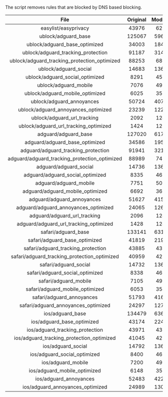 The script removes rules that are blocked by DNS based blocking.


| File | Original | Modified |
|:----:|:-----:|:-----:|
| easylist/easyprivacy | 43976 | 6272 |
| ublock/adguard_base | 125067 | 59666 |
| ublock/adguard_base_optimized | 34003 | 18483 |
| ublock/adguard_tracking_protection | 91187 | 31407 |
| ublock/adguard_tracking_protection_optimized | 88253 | 6801 |
| ublock/adguard_social | 14683 | 13607 |
| ublock/adguard_social_optimized | 8291 | 4587 |
| ublock/adguard_mobile | 7076 | 4914 |
| ublock/adguard_mobile_optimized | 6025 | 3514 |
| ublock/adguard_annoyances | 50724 | 40744 |
| ublock/adguard_annoyances_optimized | 23239 | 12284 |
| ublock/adguard_url_tracking | 2092 | 1241 |
| ublock/adguard_url_tracking_optimized | 1424 | 1238 |
| adguard/adguard_base | 127020 | 61714 |
| adguard/adguard_base_optimized | 34586 | 19523 |
| adguard/adguard_tracking_protection | 91941 | 32109 |
| adguard/adguard_tracking_protection_optimized | 88989 | 7489 |
| adguard/adguard_social | 14736 | 13668 |
| adguard/adguard_social_optimized | 8335 | 4631 |
| adguard/adguard_mobile | 7751 | 5087 |
| adguard/adguard_mobile_optimized | 6692 | 3681 |
| adguard/adguard_annoyances | 51627 | 41571 |
| adguard/adguard_annoyances_optimized | 24065 | 12688 |
| adguard/adguard_url_tracking | 2096 | 1246 |
| adguard/adguard_url_tracking_optimized | 1428 | 1243 |
| safari/adguard_base | 133141 | 63104 |
| safari/adguard_base_optimized | 41819 | 21953 |
| safari/adguard_tracking_protection | 43885 | 4376 |
| safari/adguard_tracking_protection_optimized | 40959 | 4230 |
| safari/adguard_social | 14732 | 13658 |
| safari/adguard_social_optimized | 8338 | 4621 |
| safari/adguard_mobile | 7105 | 4950 |
| safari/adguard_mobile_optimized | 6053 | 3545 |
| safari/adguard_annoyances | 51793 | 41662 |
| safari/adguard_annoyances_optimized | 24297 | 12758 |
| ios/adguard_base | 134479 | 63624 |
| ios/adguard_base_optimized | 43174 | 22471 |
| ios/adguard_tracking_protection | 43971 | 4384 |
| ios/adguard_tracking_protection_optimized | 41045 | 4238 |
| ios/adguard_social | 14792 | 13690 |
| ios/adguard_social_optimized | 8400 | 4635 |
| ios/adguard_mobile | 7200 | 4992 |
| ios/adguard_mobile_optimized | 6148 | 3584 |
| ios/adguard_annoyances | 52483 | 42244 |
| ios/adguard_annoyances_optimized | 24989 | 13047 |